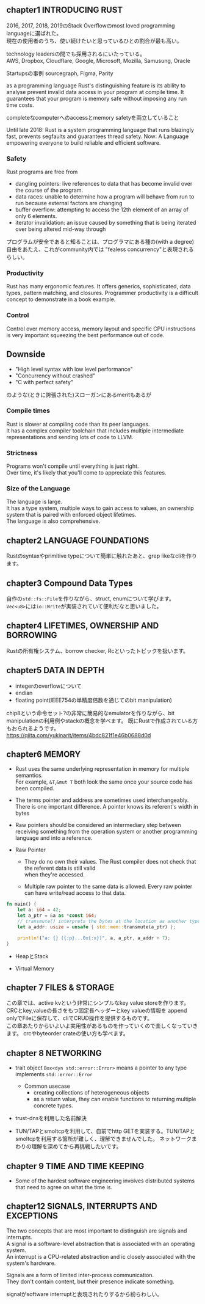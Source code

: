 ## chapter1 INTRODUCING RUST

2016, 2017, 2018, 2019のStack Overflowのmost loved programming languageに選ばれた。  
現在の使用者のうち、使い続けたいと思っているひとの割合が最も高い。

technology leadersの間でも採用されるにいたっている。  
AWS, Dropbox, Cloudflare, Google, Microsoft, Mozilla, Samusung, Oracle

Startupsの事例
sourcegraph, Figma, Parity

as a programming language Rust's distinguishing feature is its ability to analyse prevent invalid data access
in your program at compile time. It guarantees that your program is memory safe without imposing any run time costs.

completeなcomputerへのaccessとmemory safetyを両立していること

Until late 2018: Rust is a system programming language that runs blazingly fast, prevents segfaults and guarantees thread safety.
Now: A Language empowering everyone to build reliable and efficient software.

### Safety

Rust programs are free from

- dangling pointers: live references to data that has become invalid over the course of the program.
- data races: unable to determine how a program will behave from run to run because external factors are changing
- buffer overflow: attempting to access the 12th element of an array of only 6 elements.
- iterator invalidation: an issue caused by something that is being iterated over being altered mid-way through

プログラムが安全であると知ることは、プログラマにある種の(with a degree)自由をあたえ、これがcommunity内では
"fealess concurrency"と表現されるらしい。


### Productivity

Rust has many ergonomic features. It offers generics, sophisticated, data types, pattern matching, and closures.
Programmer productivity is a difficult concept to demonstrate in a book example.

### Control

Control over memory access, memory layout and specific CPU instructions is very important squeezing the best performance out of code.


## Downside

- "High level syntax with low level performance"
- "Concurrency without crashed"
- "C with perfect safety"

のような(ときに誇張された)スローガンにあるmeritもあるが

### Compile times

Rust is slower at compiling code than its peer languages.  
It has a complex compiler toolchain that includes multiple intermediate representations and sending lots of code to LLVM.


### Strictness

Programs won't compile until everything is just right.  
Over time, it's likely that you'll come to appreciate this features.


### Size of the Language

The language is large.  
It has a type system, multiple ways to gain access to values, an ownership system that is paired with enforced object lifetimes.  
The language is also comprehensive.



## chapter2 LANGUAGE FOUNDATIONS

Rustのsyntaxやprimitive typeについて簡単に触れたあと、grep likeなcliを作ります。

## chapter3 Compound Data Types

自作の`std::fs::File`を作りながら、struct, enumについて学びます。  
`Vec<u8>`には`io::Write`が実装されていて便利だなと思いました。

## chapter4 LIFETIMES, OWNERSHIP AND BORROWING

Rustの所有権システム、borrow checker, Rcといったトピックを扱います。

## chapter5 DATA IN DEPTH

* integerのoverflowについて  
* endian
* floating point(IEEE754の単精度倍数を通じてのbit manipulation)

chip8という命令セット?の非常に簡易的なemulatorを作りながら、bit manipulationの利用例やstackの概念を学べます。
既にRustで作成されている方もおられるようです。
https://qiita.com/yukinarit/items/4bdc821f1e46b0688d0d

## chapter6 MEMORY

* Rust uses the same underlying representation in memory for multiple semantics.  
  For example, `&T`,`&mut T` both look the same once your source code has been compiled.
  
* The terms pointer and address are sometimes used interchangeably.  
  There is one important difference. A pointer knows its referent's width in bytes
  
* Raw pointers should be considered an intermediary step between receiving something from the operation system
  or another programming language and into a reference.
  
* Raw Pointer
  * They do no own their values. The Rust compiler does not check that the referent data is still valid  
    when they're accessed.
    
  * Multiple raw pointer to the same data is allowed. Every raw pointer can have write/read access to that data.
  
```rust
fn main() {
    let a: i64 = 42;
    let a_ptr = &a as *const i64;
    // transmute() interprets the bytes at the location as another types.
    let a_addr: usize = unsafe { std::mem::transmute(a_ptr) };

    println!("a: {} ({:p}...0x{:x})", a, a_ptr, a_addr + 7);
}
```

* HeapとStack

* Virtual Memory

## chapter 7 FILES & STORAGE

この章では、active kvという非常にシンプルなkey value storeを作ります。CRCとkey,valueの長さをもつ固定長ヘッダーとkey valueの情報を
append onlyでFileに保存して、cliでCRUD操作を提供するものです。  
この章あたりからいよいよ実用性があるものを作っていくので楽しくなっていきます。
crcやbyteorder crateの使い方も学べます。

## chapter 8 NETWORKING

* trait object
  `Box<dyn std::error::Error>` means a pointer to any type implements `std::error::Error`

  * Common usecase
    * creating collections of heterogeneous objects  
    * as a return value, they can enable functions to returning multiple concrete types.

* trust-dnsを利用した名前解決

* TUN/TAPとsmoltcpを利用して、自前でhttp GETを実装する。TUN/TAPとsmoltcpを利用する箇所が難しく、理解できませんでした。
  ネットワークまわりの理解を深めてから再挑戦したいです。

## chapter 9 TIME AND TIME KEEPING

* Some of the hardest software engineering involves distributed systems that need to agree on what the time is.



## chapter12 SIGNALS, INTERRUPTS AND EXCEPTIONS

The two concepts that are most important to distinguish are signals and interrupts.  
A signal is a software-level abstraction that is associated with an operating system.  
An interrupt is a CPU-related abstraction and ic closely associated with the system's hardware.

Signals are a form of limited inter-process communication.  
They don't contain content, but their presence indicate something.

signalがsoftware interruptと表現されたりするから紛らわしい。

